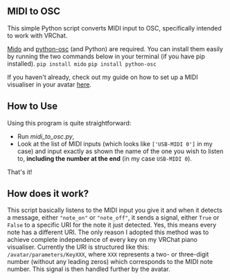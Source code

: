 ## MIDI to OSC
This simple Python script converts MIDI input to OSC, specifically intended to work with VRChat.

[Mido](https://pypi.org/project/mido/) and [python-osc](https://pypi.org/project/python-osc/) (and Python) are required. You can install them easily by running the two commands below in your terminal (if you have pip installed).
`pip install mido`
`pip install python-osc`

If you haven't already, check out my guide on how to set up a MIDI visualiser in your avatar [here](https://ko-fi.com/s/8d260eb246).

## How to Use

Using this program is quite straightforward:
* Run *midi_to_osc.py*,
* Look at the list of MIDI inputs (which looks like `['USB-MIDI 0']` in my case) and input exactly as shown the name of the one you wish to listen to, **including the number at the end** (in my case `USB-MIDI 0`).

That's it!

## How does it work?

This script basically listens to the MIDI input you give it and when it detects a message, either `"note_on"` or `"note_off"`, it sends a signal, either `True` or `False` to a specific URI for the note it just detected. Yes, this means every note has a different URI. The only reason I adopted this method was to achieve complete independence of every key on my VRChat piano visualiser. Currently the URI is structured like this: `/avatar/parameters/KeyXXX`, where `XXX` represents a two- or three-digit number (without any leading zeros) which corresponds to the MIDI note number. This signal is then handled further by the avatar.

